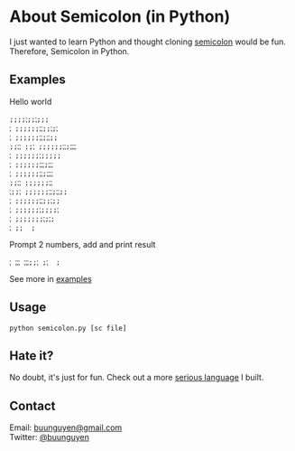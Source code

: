 About Semicolon (in Python)
=========
I just wanted to learn Python and thought cloning [semicolon](https://github.com/pksunkara/semicolon) would be fun. Therefore, Semicolon in Python. 

## Examples
Hello world  

	;;;;⁏;;⁏;;;
	⁏ ;;;;;;⁏⁏;;⁏;⁏
	⁏ ;;;;;;⁏⁏;⁏⁏;;
	;;⁏⁏ ;;⁏ ;;;;;;⁏⁏;⁏⁏⁏⁏
	⁏ ;;;;;;⁏;;;;;
	⁏ ;;;;;;⁏⁏⁏;⁏⁏⁏
	⁏ ;;;;;;⁏⁏;⁏⁏⁏⁏
	;;⁏⁏ ;;;;;;⁏⁏
	⁏;;⁏ ;;;;;;⁏⁏;⁏⁏;;
	⁏ ;;;;;;⁏⁏;;⁏;;
	⁏ ;;;;;;⁏;;;;⁏
	⁏ ;;;;;;;⁏;⁏;
	⁏ ;;  ;

Prompt 2 numbers, add and print result  

	⁏ ⁏⁏⁏ ⁏⁏⁏;;⁏ ;⁏  ;

See more in [examples](https://github.com/buunguyen/semicolon/tree/master/examples)	

## Usage
	python semicolon.py [sc file]

## Hate it? 
No doubt, it's just for fun. Check out a more [serious language](http://buunguyen.github.com/Bike/) I built.

## Contact
Email: [buunguyen@gmail.com](mailto:buunguyen@gmail.com)  
Twitter: [@buunguyen](http://twitter.com/buunguyen)